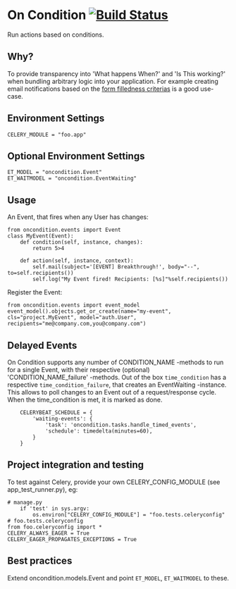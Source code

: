 On Condition [![Build Status](https://travis-ci.org/futurice/oncondition.svg?branch=master)](https://travis-ci.org/futurice/oncondition)
============

Run actions based on conditions.

Why?
----

To provide transparency into 'What happens When?' and 'Is This working?' when bundling arbitrary logic into your application.
For example creating email notifications based on the [form filledness criterias](https://github.com/futurice/isfilled) is a good use-case.

Environment Settings
--------------------
```
CELERY_MODULE = "foo.app"
```

Optional Environment Settings
-----------------------------
```
ET_MODEL = "oncondition.Event"
ET_WAITMODEL = "oncondition.EventWaiting"
```

Usage
-----

An Event, that fires when any User has changes:

```
from oncondition.events import Event
class MyEvent(Event):
    def condition(self, instance, changes):
        return 5>4

    def action(self, instance, context):
        self.mail(subject='[EVENT] Breakthrough!', body="--", to=self.recipients())
        self.log("My Event fired! Recipients: [%s]"%self.recipients())
```

Register the Event:

```
from oncondition.events import event_model
event_model().objects.get_or_create(name="my-event", cls="project.MyEvent", model="auth.User", recipients="me@company.com,you@company.com")
```

Delayed Events
--------------

On Condition supports any number of CONDITION_NAME -methods to run for a single Event, with their respective (optional) 'CONDITION_NAME_failure' -methods.
Out of the box ```time_condition``` has a respective ```time_condition_failure```, that creates an EventWaiting -instance. This
allows to poll changes to an Event out of a request/response cycle. When the time_condition is met, it is marked as done.

```
    CELERYBEAT_SCHEDULE = {
        'waiting-events': {
            'task': 'oncondition.tasks.handle_timed_events',
            'schedule': timedelta(minutes=60),
        }
    }
```

Project integration and testing
-------------------------------

To test against Celery, provide your own CELERY_CONFIG_MODULE (see app_test_runner.py), eg:
```
# manage.py
    if 'test' in sys.argv:
        os.environ["CELERY_CONFIG_MODULE"] = "foo.tests.celeryconfig"
# foo.tests.celeryconfig
from foo.celeryconfig import *
CELERY_ALWAYS_EAGER = True
CELERY_EAGER_PROPAGATES_EXCEPTIONS = True
```

Best practices
--------------
Extend oncondition.models.Event and point ```ET_MODEL```, ```ET_WAITMODEL``` to these.


